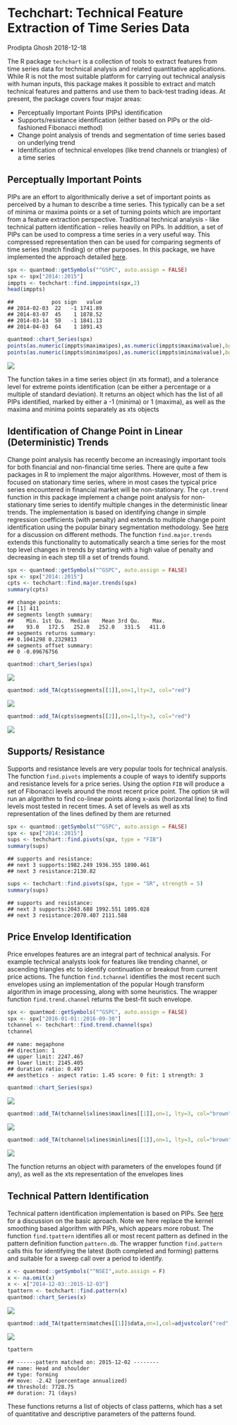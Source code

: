 Techchart: Technical Feature Extraction of Time Series Data
================
Prodipta Ghosh
2018-12-18

The R package `techchart` is a collection of tools to extract features from time series data for technical analysis and related quantitative applications. While R is not the most suitable platform for carrying out technical analysis with human inputs, this package makes it possible to extract and match technical features and patterns and use them to back-test trading ideas. At present, the package covers four major areas:

-   Perceptually Important Points (PIPs) identification
-   Supports/resistance identification (either based on PIPs or the old-fashioned Fibonacci method)
-   Change point analysis of trends and segmentation of time series based on underlying trend
-   Identification of technical envelopes (like trend channels or triangles) of a time series

Perceptually Important Points
-----------------------------

PIPs are an effort to algorithmically derive a set of important points as perceived by a human to describe a time series. This typically can be a set of minima or maxima points or a set of turning points which are important from a feature extraction perspective. Traditional technical analysis - like technical pattern identification - relies heavily on PIPs. In addition, a set of PIPs can be used to compress a time series in a very useful way. This compressed representation then can be used for comparing segments of time series (match finding) or other purposes. In this package, we have implemented the approach detailed [here](https://www.cs.cmu.edu/~eugene/research/full/search-series.pdf).

``` r
spx <- quantmod::getSymbols("^GSPC", auto.assign = FALSE)
spx <- spx["2014::2015"]
imppts <- techchart::find.imppoints(spx,2)
head(imppts)
```

    ##            pos sign   value
    ## 2014-02-03  22   -1 1741.89
    ## 2014-03-07  45    1 1878.52
    ## 2014-03-14  50   -1 1841.13
    ## 2014-04-03  64    1 1891.43

``` r
quantmod::chart_Series(spx)
points(as.numeric(imppts$maxima$pos),as.numeric(imppts$maxima$value),bg="green",pch=24,cex=1.25)
points(as.numeric(imppts$minima$pos),as.numeric(imppts$minima$value),bg="red",pch=25,cex=1.25)
```

<img src="unnamed-chunk-2-1.png" style="display: block; margin: auto;" />

The function takes in a time series object (in xts format), and a tolerance level for extreme points identification (can be either a percentage or a multiple of standard deviation). It returns an object which has the list of all PIPs identified, marked by either a -1 (minima) or 1 (maxima), as well as the maxima and minima points separately as xts objects

Identification of Change Point in Linear (Deterministic) Trends
---------------------------------------------------------------

Change point analysis has recently become an increasingly important tools for both financial and non-financial time series. There are quite a few packages in R to implement the major algorithms. However, most of them is focused on stationary time series, where in most cases the typical price series encountered in financial market will be non-stationary. The `cpt.trend` function in this package implement a change point analysis for non-stationary time series to identify multiple changes in the deterministic linear trends. The implementation is based on identifying change in simple regression coefficients (with penalty) and extends to multiple change point identification using the popular binary segmentation methodology. See [here](https://arxiv.org/pdf/1101.1438.pdf) for a discussion on different methods. The function `find.major.trends` extends this functionality to automatically search a time series for the most top level changes in trends by starting with a high value of penalty and decreasing in each step till a set of trends found.

``` r
spx <- quantmod::getSymbols("^GSPC", auto.assign = FALSE)
spx <- spx["2014::2015"]
cpts <- techchart::find.major.trends(spx)
summary(cpts)
```

    ## change points:
    ## [1] 411
    ## segments length summary:
    ##    Min. 1st Qu.  Median    Mean 3rd Qu.    Max. 
    ##    93.0   172.5   252.0   252.0   331.5   411.0 
    ## segments returns summary:
    ## 0.1041298 0.2329813
    ## segments offset summary:
    ## 0 -0.09676756

``` r
quantmod::chart_Series(spx)
```

<img src="unnamed-chunk-3-1.png" style="display: block; margin: auto;" />

``` r
quantmod::add_TA(cpts$segments[[1]],on=1,lty=3, col="red")
```

<img src="unnamed-chunk-3-2.png" style="display: block; margin: auto;" />

``` r
quantmod::add_TA(cpts$segments[[2]],on=1,lty=3, col="red")
```

<img src="unnamed-chunk-3-3.png" style="display: block; margin: auto;" />

Supports/ Resistance
--------------------

Supports and resistance levels are very popular tools for technical analysis. The function `find.pivots` implements a couple of ways to identify supports and resistance levels for a price series. Using the option `FIB` will produce a set of Fibonacci levels around the most recent price point. The option `SR` will run an algorithm to find co-linear points along x-axis (horizontal line) to find levels most tested in recent times. A set of levels as well as xts representation of the lines defined by them are returned

``` r
spx <- quantmod::getSymbols("^GSPC", auto.assign = FALSE)
spx <- spx["2014::2015"]
sups <- techchart::find.pivots(spx, type = "FIB")
summary(sups)
```

    ## supports and resistance:
    ## next 3 supports:1982.249 1936.355 1890.461
    ## next 3 resistance:2130.82

``` r
sups <- techchart::find.pivots(spx, type = "SR", strength = 5)
summary(sups)
```

    ## supports and resistance:
    ## next 3 supports:2043.688 1992.551 1895.028
    ## next 3 resistance:2070.407 2111.588

Price Envelop Identification
----------------------------

Price envelopes features are an integral part of technical analysis. For example technical analysts look for features like trending channel, or ascending triangles etc to identify continuation or breakout from current price actions. The function `find.tchannel` identifies the most recent such envelopes using an implementation of the popular Hough transform algorithm in image processing, along with some heuristics. The wrapper function `find.trend.channel` returns the best-fit such envelope.

``` r
spx <- quantmod::getSymbols("^GSPC", auto.assign = FALSE)
spx <- spx["2016-01-01::2016-09-30"]
tchannel <- techchart::find.trend.channel(spx)
tchannel
```

    ## name: megaphone
    ## direction: 1
    ## upper limit: 2247.467
    ## lower limit: 2145.405
    ## duration ratio: 0.497
    ## aesthetics - aspect ratio: 1.45 score: 0 fit: 1 strength: 3

``` r
quantmod::chart_Series(spx)
```

<img src="techchart_files/figure-markdown_github/unnamed-chunk-5-1.png" style="display: block; margin: auto;" />

``` r
quantmod::add_TA(tchannel$xlines$maxlines[[1]],on=1, lty=3, col="brown")
```

<img src="techchart_files/figure-markdown_github/unnamed-chunk-5-2.png" style="display: block; margin: auto;" />

``` r
quantmod::add_TA(tchannel$xlines$minlines[[1]],on=1, lty=3, col="brown")
```

<img src="techchart_files/figure-markdown_github/unnamed-chunk-5-3.png" style="display: block; margin: auto;" />

The function returns an object with parameters of the envelopes found (if any), as well as the xts representation of the envelopes lines

Technical Pattern Identification
--------------------------------

Technical pattern identification implementation is based on PIPs. See [here](http://web.mit.edu/people/wangj/pap/LoMamayskyWang00.pdf) for a discussion on the basic aproach. Note we here replace the kernel smoothing based algorithm with PIPs, which appears more robust. The function `find.tpattern` identifies all or most recent pattern as defined in the pattern definition function `pattern.db`. The wrapper function `find.pattern` calls this for identifying the latest (both completed and forming) patterns and suitable for a sweep call over a period to identify.

``` r
x <- quantmod::getSymbols("^NSEI",auto.assign = F)
x <- na.omit(x)
x <- x["2014-12-03::2015-12-03"]
tpattern <- techchart::find.pattern(x)
quantmod::chart_Series(x)
```

<img src="techchart_files/figure-markdown_github/unnamed-chunk-6-1.png" style="display: block; margin: auto;" />

``` r
quantmod::add_TA(tpattern$matches[[1]]$data,on=1,col=adjustcolor("red",alpha.f = 0.5), lwd=5)
```

<img src="techchart_files/figure-markdown_github/unnamed-chunk-6-2.png" style="display: block; margin: auto;" />

``` r
tpattern
```

    ## ------pattern matched on: 2015-12-02 --------
    ## name: Head and shoulder
    ## type: forming
    ## move: -2.42 (percentage annualized)
    ## threshold: 7728.75
    ## duration: 71 (days)

These functions returns a list of objects of class patterns, which has a set of quantitative and descriptive parameters of the patterns found.
